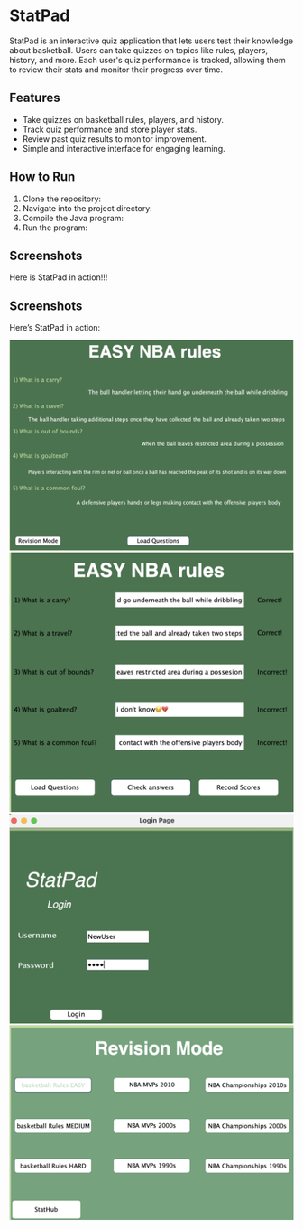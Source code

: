 # StatPad

StatPad is an interactive quiz application that lets users test their knowledge about basketball. Users can take quizzes on topics like rules, players, history, and more. Each user's quiz performance is tracked, allowing them to review their stats and monitor their progress over time.

## Features
- Take quizzes on basketball rules, players, and history.
- Track quiz performance and store player stats.
- Review past quiz results to monitor improvement.
- Simple and interactive interface for engaging learning.

## How to Run
1. Clone the repository:
2. Navigate into the project directory:
3. Compile the Java program:
4. Run the program:

## Screenshots
Here is StatPad in action!!!
## Screenshots

Here’s StatPad in action:

![Questions](src/photos/Questions.png)
![Quiz Mode](src/photos/QuizMode.png)
![Login Screen](src/photos/LoginScreen.png)
![Revision](src/photos/Revision.png)
